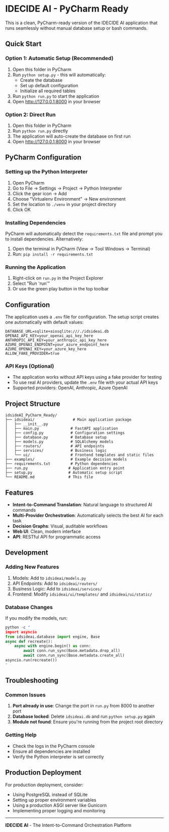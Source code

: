 # IDECIDE AI - PyCharm Ready

This is a clean, PyCharm-ready version of the IDECIDE AI application that runs seamlessly without manual database setup or bash commands.

## Quick Start

### Option 1: Automatic Setup (Recommended)
1. Open this folder in PyCharm
2. Run `python setup.py` - this will automatically:
   - Create the database
   - Set up default configuration
   - Initialize all required tables
3. Run `python run.py` to start the application
4. Open http://127.0.0.1:8000 in your browser

### Option 2: Direct Run
1. Open this folder in PyCharm
2. Run `python run.py` directly
3. The application will auto-create the database on first run
4. Open http://127.0.0.1:8000 in your browser

## PyCharm Configuration

### Setting up the Python Interpreter
1. Open PyCharm
2. Go to File → Settings → Project → Python Interpreter
3. Click the gear icon → Add
4. Choose "Virtualenv Environment" → New environment
5. Set the location to `./venv` in your project directory
6. Click OK

### Installing Dependencies
PyCharm will automatically detect the `requirements.txt` file and prompt you to install dependencies. Alternatively:
1. Open the terminal in PyCharm (View → Tool Windows → Terminal)
2. Run: `pip install -r requirements.txt`

### Running the Application
1. Right-click on `run.py` in the Project Explorer
2. Select "Run 'run'"
3. Or use the green play button in the top toolbar

## Configuration

The application uses a `.env` file for configuration. The setup script creates one automatically with default values:

```
DATABASE_URL=sqlite+aiosqlite:///./idsideai.db
OPENAI_API_KEY=your_openai_api_key_here
ANTHROPIC_API_KEY=your_anthropic_api_key_here
AZURE_OPENAI_ENDPOINT=your_azure_endpoint_here
AZURE_OPENAI_KEY=your_azure_key_here
ALLOW_FAKE_PROVIDER=true
```

### API Keys (Optional)
- The application works without API keys using a fake provider for testing
- To use real AI providers, update the `.env` file with your actual API keys
- Supported providers: OpenAI, Anthropic, Azure OpenAI

## Project Structure

```
idsideAI_PyCharm_Ready/
├── idsideai/                 # Main application package
│   ├── __init__.py
│   ├── main.py              # FastAPI application
│   ├── config.py            # Configuration settings
│   ├── database.py          # Database setup
│   ├── models.py            # SQLAlchemy models
│   ├── routers/             # API endpoints
│   ├── services/            # Business logic
│   └── ui/                  # Frontend templates and static files
├── examples/                # Example decision models
├── requirements.txt         # Python dependencies
├── run.py                  # Application entry point
├── setup.py                # Automatic setup script
└── README.md               # This file
```

## Features

- **Intent-to-Command Translation**: Natural language to structured AI commands
- **Multi-Provider Orchestration**: Automatically selects the best AI for each task
- **Decision Graphs**: Visual, auditable workflows
- **Web UI**: Clean, modern interface
- **API**: RESTful API for programmatic access

## Development

### Adding New Features
1. Models: Add to `idsideai/models.py`
2. API Endpoints: Add to `idsideai/routers/`
3. Business Logic: Add to `idsideai/services/`
4. Frontend: Modify `idsideai/ui/templates/` and `idsideai/ui/static/`

### Database Changes
If you modify the models, run:
```python
python -c "
import asyncio
from idsideai.database import engine, Base
async def recreate():
    async with engine.begin() as conn:
        await conn.run_sync(Base.metadata.drop_all)
        await conn.run_sync(Base.metadata.create_all)
asyncio.run(recreate())
"
```

## Troubleshooting

### Common Issues

1. **Port already in use**: Change the port in `run.py` from 8000 to another port
2. **Database locked**: Delete `idsideai.db` and run `python setup.py` again
3. **Module not found**: Ensure you're running from the project root directory

### Getting Help
- Check the logs in the PyCharm console
- Ensure all dependencies are installed
- Verify the Python interpreter is set correctly

## Production Deployment

For production deployment, consider:
- Using PostgreSQL instead of SQLite
- Setting up proper environment variables
- Using a production ASGI server like Gunicorn
- Implementing proper logging and monitoring

---

**IDECIDE AI** - The Intent-to-Command Orchestration Platform

